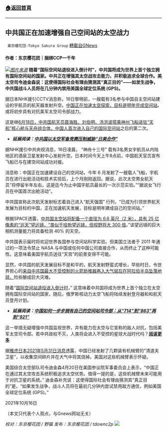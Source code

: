 ###  [:house:返回首頁](https://github.com/ourhimalayas/txt)
---


## 中共国正在加速增强自己空间站的太空战力
` 東京櫻花団-Tokyo Sakura Group` [轉載自GNews](https://gnews.org/zh-hans/1597461/)

#### 作者：东京樱花团｜捆绑CCP一千年
![](https://assets.gnews.org/wp-content/uploads/2021/10/image-286.png)[*图片来源*](https://newsatcl-pctr.c.yimg.jp/r/iwiz-yn/rpr/nishiokashoji/00240598/title-1622374157136.jpeg?pri=l&amp;w=800&amp;h=450&amp;order=c2r&amp;cx=1&amp;cy=0&amp;cw=1505&amp;ch=847&amp;exp=10800&amp;fmt=webp)
**随着“国际空间站退役进入倒计时”，中共国将成为世界上首个独立拥有国际空间站的国家。中共正在增强其太空战攻击能力，并积极追求全球合作。美太空司令迪金森说：这使得国际社会有理由猜测其“真正目的”——如发生战争，中共国战斗人员将在几分钟内禁用美国全球定位系统 (GPS)。**

据日本NHK援引CCTV消息称，16日黎明前，一艘载有3名参与中国自主空间站建设的宇航员的航天器发射升空。[中国正在加速太空探索，目标是明年完成空间站](https://www3.nhk.or.jp/news/html/20211016/k10013309481000.html)。或将初步具有对抗美军太空司令部战力。

这是继[6月18日，中共国航天员聂海胜、刘伯明、汤洪波搭乘神州飞船进驻“天和”核心舱与天舟组合体，中国人首次进入自己的国际空间站](http://www.xinhuanet.com/mrdx/2021-06/18/c_1310015126.htm)之后的第二次。

- ***延展阅读：***[***中共国以太空军备竞赛压制威胁“日美合作”***](https://www.sankei.com/article/20210706-ZTZWST7RRVPQDGHQIQGGFTALE4/)


据NHK援引中共央视消息，16日凌晨， “神舟十三号” 载有3名男女宇航员从内陆地区的酒泉卫星发射中心发射升空。日本时间今天上午8点前，中国航天官员宣布飞船已与在建空间站成功对接。

消息称：中国正在加速建设自己的空间站，今年 6 月发射了一艘载人飞船，宇航员在进行出舱活动和技术实验后，上个月刚刚返回。据说，此次太空男女航天员“将停留半年左右，这是迄今为止中国宇航员最长的一次示范实验。”“据说女飞行员在中国首次出舱活动”。

中共国宣称此次航天发射标志着自己进入“航天强国” 行列，“已成为引领世界航天发展为目标的中国，正在加速航天发展，目标是明年建成自己的空间站。”

根据SPACE透露，[中共国太空站将配备一个直径为 6.6 英尺（2 米），具有 25 亿像素的“巡天”望远镜，“类似于哈勃望远镜，但视野将大 300 倍](https://www.space.com/tiangong-space-station)。”该望远镜的巨大相机测量能力将具备检测 40% 的天空。

中共国表示届时将欢迎世界各国参与空间站科学实验。但美国立法者于 2011 年通过的一项法令禁止 NASA 与中国或任何中国公司直接合作，从而终止了这种可能性。这意味着美国宇航员送往“天宫”的前景变得不可能。

显然，中共国的航天发展目标不是和平的，航天发射野蛮式增长，早些时日，令世界担心的[来自中共国最大不受控制的火箭助推器再入大气层后在阿拉伯半岛坠落地球，](https://www.space.com/chinese-rocket-booster-long-march-5b-space-junk-crash)险些酿成巨大灾难。

随着“[国际空间站](https://www.asahi.com/topics/word/%E5%9B%BD%E9%9A%9B%E5%AE%87%E5%AE%99%E3%82%B9%E3%83%86%E3%83%BC%E3%82%B7%E3%83%A7%E3%83%B3.html)[退役进入倒计时](https://news.cctv.com/2021/04/20/ARTI5otkJ8nIaZBNgdm1WdyE210420.shtml)，” 这意味着中共国将成为世界上首个独立在太空拥有国际空间站的国家，随后，俄罗斯核动力太空飞船将陆续发射登月器和和航天员登月计划。

- ***延展阅读：***[***中国如何一步步拥有自己的空间站司令部：从“714”到“863”再到“921”***](https://m.thepaper.cn/baijiahao_12819588)


这一举措无疑增强中共国监视世界，并有能力在太空与它宣称的敌人对抗，包括美军太空司令部。若中共政权不灭，人类将会进入不受控的星球大战时代吗？[**阅读更多**](https://theriver.jp/enterprise-d-deagostini/)

据[雅虎日本2021年5月31日消息](https://news.yahoo.co.jp/byline/nishiokashoji/20210531-00240598)透露，中国已经发射了几颗装有机械臂的“清道夫卫星”，以收集空间碎片并在大气中将其烧掉。美国对这些机械臂表示怀疑。

美国综合太空部队司令迪金森4月20日在美国参议院军事委员会上表示，“中国正在通过其太空攻击系统积极追求太空优势。值得一提的是，这些机械臂未来可能用于对抗卫星的系统。” 迪金森补充说：这使得国际社会有理由猜测其“真正目的”是，“如果发生战争，战斗人员将在最初几分钟内尝试禁用敌方通信，例如美国全球定位系统 (GPS)。”

2021年10月16日

（本文只代表个人观点，与Gnews网站无关）

*校对：东京樱花团 / 野猫*
*发布：东京樱花团 / tdownc2p*
![](https://assets.gnews.org/wp-content/uploads/2021/08/image0-1-36.jpg)
